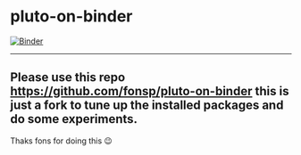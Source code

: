 # pluto-on-binder

[![Binder](https://mybinder.org/badge_logo.svg)](https://mybinder.org/v2/gh/fonsp/pluto-on-binder/master?urlpath=pluto/open?url=https%3A%2F%2Fgist.githubusercontent.com%2Ffonsp%2Fd88b3adc8c958dce780cf7c4df8fa437%2Fraw%2F2a8a5bdc6d8b1bcb4462006f62ead2f52fec17bf%2Fturtles.jl)

---

## Please use this repo https://github.com/fonsp/pluto-on-binder this is just a fork to tune up the installed packages and do some experiments.

Thaks fons for doing this 😉
